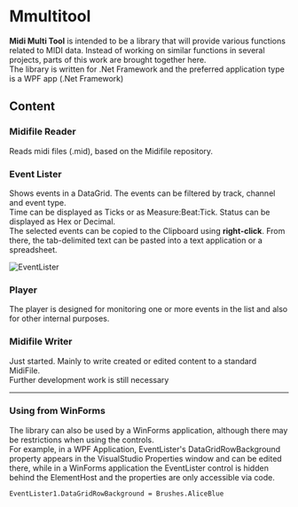 # Mmultitool
**Midi Multi Tool** is intended to be a library that will provide various functions related to MIDI data. Instead of working on similar functions in several projects, parts of this work are brought together here.  
The library is written for .Net Framework and the preferred application type is a WPF app (.Net Framework)



## Content

### Midifile Reader
Reads midi files (.mid), based on the Midifile repository.

### Event Lister
Shows events in a DataGrid. The events can be filtered by track, channel and event type.  
Time can be displayed as Ticks or as Measure:Beat:Tick. Status can be displayed as Hex or Decimal.  
The selected events can be copied to the Clipboard using **right-click**. From there, the tab-delimited text can be pasted into a text application or a spreadsheet.  

![EventLister](https://github.com/operatortwo/Mmultitool/assets/88147904/0fed225d-97e5-405e-abbd-e15e66b7ce6a)

### Player
The player is designed for monitoring one or more events in the list and also for other internal purposes.

### Midifile Writer
Just started. Mainly to write created or edited content to a standard MidiFile.  
Further development work is still necessary

---
### Using from WinForms
The library can also be used by a WinForms application, although there may be restrictions when using the controls.  
For example, in a WPF Application, EventLister's DataGridRowBackground property appears in the VisualStudio Properties window and can be edited there, 
while in a WinForms application the EventLister control is hidden behind the ElementHost and the properties are only accessible via code.  

```
EventLister1.DataGridRowBackground = Brushes.AliceBlue
```

